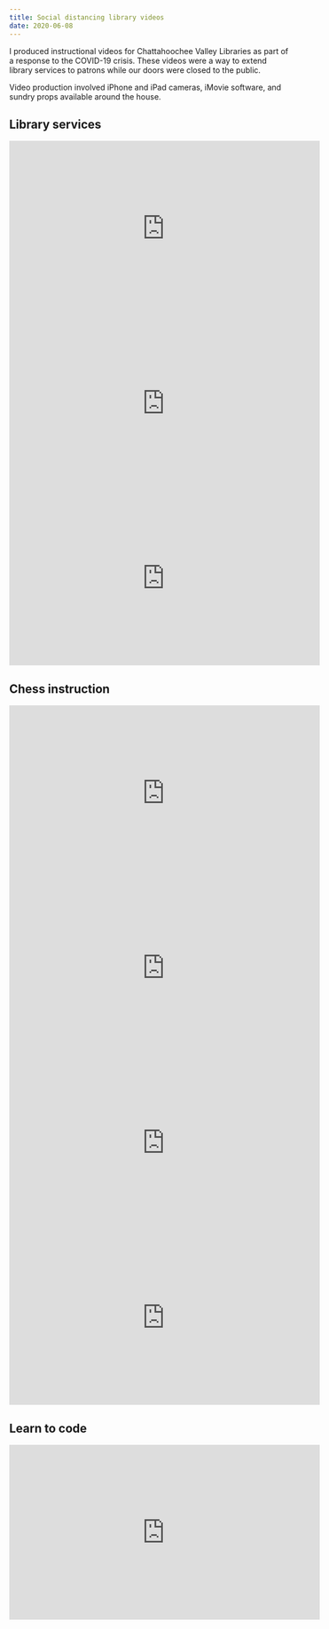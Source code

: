 ```yaml
---
title: Social distancing library videos
date: 2020-06-08
---
```


I produced instructional videos for Chattahoochee Valley Libraries as 
part of a response to the COVID-19 crisis. These videos were a way to extend
library services to patrons while our doors were closed to the public.

Video production involved iPhone and iPad cameras, iMovie software, and sundry
props available around the house.

## Library services

<iframe width="560" height="315" src="https://www.youtube.com/embed/hTnw1sfOeQQ" frameborder="0" allow="accelerometer; autoplay; encrypted-media; gyroscope; picture-in-picture" allowfullscreen class="video-embed alignwide"></iframe>

<iframe width="560" height="315" src="https://www.youtube.com/embed/qms2A6q78J0" frameborder="0" allow="accelerometer; autoplay; encrypted-media; gyroscope; picture-in-picture" allowfullscreen class="video-embed alignwide"></iframe>

<iframe width="560" height="315" src="https://www.youtube.com/embed/9ttf_wooIhs" frameborder="0" allow="accelerometer; autoplay; encrypted-media; gyroscope; picture-in-picture" allowfullscreen class="video-embed alignwide"></iframe>

## Chess instruction

<iframe width="560" height="315" src="https://www.youtube.com/embed/iH6ZB3La2uA" frameborder="0" allow="accelerometer; autoplay; encrypted-media; gyroscope; picture-in-picture" allowfullscreen class="video-embed alignwide"></iframe>

<iframe width="560" height="315" src="https://www.youtube.com/embed/1Ut3Zw61v9M" frameborder="0" allow="accelerometer; autoplay; encrypted-media; gyroscope; picture-in-picture" allowfullscreen class="video-embed alignwide"></iframe>

<iframe width="560" height="315" src="https://www.youtube.com/embed/LubUp85_s0k" frameborder="0" allow="accelerometer; autoplay; encrypted-media; gyroscope; picture-in-picture" allowfullscreen class="video-embed alignwide"></iframe>

<iframe width="560" height="315" src="https://www.youtube.com/embed/KXsTUkHgaJM" frameborder="0" allow="accelerometer; autoplay; encrypted-media; gyroscope; picture-in-picture" allowfullscreen class="video-embed alignwide"></iframe>

## Learn to code

<iframe width="560" height="315" src="https://www.youtube.com/embed/Vw_sBSQ9KMQ" frameborder="0" allow="accelerometer; autoplay; encrypted-media; gyroscope; picture-in-picture" allowfullscreen class="video-embed alignwide"></iframe>
